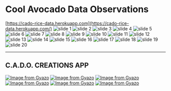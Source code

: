 # Cool Avocado Data Observations
[https://cado-rice-data.herokuapp.com](https://cado-rice-data.herokuapp.com/)
![slide 1](Presentation_Slide/Slides/slides/Slide1.png)
![slide 2](Presentation_Slide/Slides/slides/Slide2.png)
![slide 3](Presentation_Slide/Slides/slides/Slide3.png)
![slide 4](Presentation_Slide/Slides/slides/Slide4.png)
![slide 5](Presentation_Slide/Slides/slides/Slide5.png)
![slide 6](Presentation_Slide/Slides/slides/Slide6.png)
![slide 7](Presentation_Slide/Slides/slides/Slide7.png)
![slide 8](Presentation_Slide/Slides/slides/Slide8.png)
![slide 9](Presentation_Slide/Slides/slides/Slide9.png)
![slide 10](Presentation_Slide/Slides/slides/Slide10.png)
![slide 11](Presentation_Slide/Slides/slides/Slide11.png)
![slide 12](Presentation_Slide/Slides/slides/Slide12.png)
![slide 13](Presentation_Slide/Slides/slides/Slide13.png)
![slide 14](Presentation_Slide/Slides/slides/Slide14.png)
![slide 15](Presentation_Slide/Slides/slides/Slide15.png)
![slide 16](Presentation_Slide/Slides/slides/Slide16.png)
![slide 17](Presentation_Slide/Slides/slides/Slide17.png)
![slide 18](Presentation_Slide/Slides/slides/Slide18.png)
![slide 19](Presentation_Slide/Slides/slides/Slide19.png)
![slide 20](Presentation_Slide/Slides/slides/Slide20.png)
____
## C.A.D.O. CREATIONS APP
[![Image from Gyazo](https://i.gyazo.com/4b85608f03cf855b80774159ede15c20.gif)](https://gyazo.com/4b85608f03cf855b80774159ede15c20)
[![Image from Gyazo](https://i.gyazo.com/863c81a96a7b8204c930e7266fdb07b4.gif)](https://gyazo.com/863c81a96a7b8204c930e7266fdb07b4)
[![Image from Gyazo](https://i.gyazo.com/89bd004cb6fc011fddd10b47d210f865.gif)](https://gyazo.com/89bd004cb6fc011fddd10b47d210f865)
[![Image from Gyazo](https://i.gyazo.com/4ce7f1929edea4cacb932d31fb0fe358.png)](https://gyazo.com/4ce7f1929edea4cacb932d31fb0fe358)
[![Image from Gyazo](https://i.gyazo.com/d48c7d24492dad28af78ed5ae59374b5.png)](https://gyazo.com/d48c7d24492dad28af78ed5ae59374b5)
[![Image from Gyazo](https://i.gyazo.com/2a9353ebf3887609d4522f4a7540a5b2.gif)](https://gyazo.com/2a9353ebf3887609d4522f4a7540a5b2)